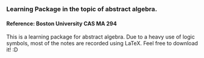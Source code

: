 ### Learning Package in the topic of abstract algebra.
#### Reference: Boston University CAS MA 294
This is a learning package for abstract algebra. Due to a heavy use of logic symbols, most of the notes are recorded using LaTeX. Feel free to download it! :D
